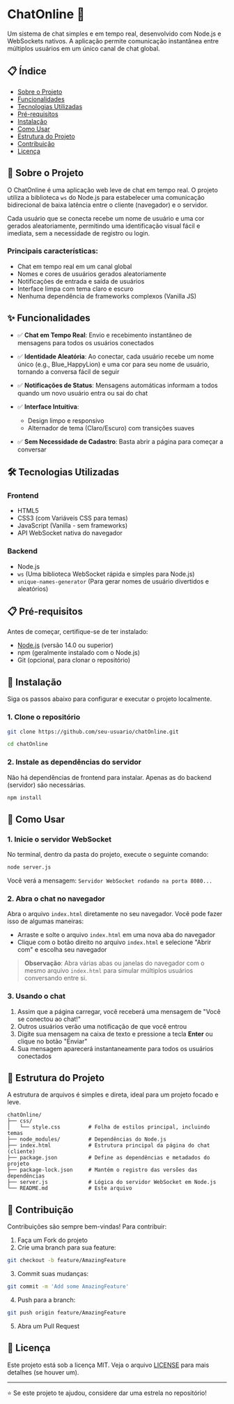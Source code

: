 # ChatOnline 💬

Um sistema de chat simples e em tempo real, desenvolvido com Node.js e WebSockets nativos. A aplicação permite comunicação instantânea entre múltiplos usuários em um único canal de chat global.

## 📋 Índice

- [Sobre o Projeto](#sobre-o-projeto)
- [Funcionalidades](#funcionalidades)
- [Tecnologias Utilizadas](#tecnologias-utilizadas)
- [Pré-requisitos](#pré-requisitos)
- [Instalação](#instalação)
- [Como Usar](#como-usar)
- [Estrutura do Projeto](#estrutura-do-projeto)
- [Contribuição](#contribuição)
- [Licença](#licença)

## 🚀 Sobre o Projeto

O ChatOnline é uma aplicação web leve de chat em tempo real. O projeto utiliza a biblioteca `ws` do Node.js para estabelecer uma comunicação bidirecional de baixa latência entre o cliente (navegador) e o servidor.

Cada usuário que se conecta recebe um nome de usuário e uma cor gerados aleatoriamente, permitindo uma identificação visual fácil e imediata, sem a necessidade de registro ou login.

### Principais características:

- Chat em tempo real em um canal global
- Nomes e cores de usuários gerados aleatoriamente
- Notificações de entrada e saída de usuários
- Interface limpa com tema claro e escuro
- Nenhuma dependência de frameworks complexos (Vanilla JS)

## ✨ Funcionalidades

- ✅ **Chat em Tempo Real**: Envio e recebimento instantâneo de mensagens para todos os usuários conectados

- ✅ **Identidade Aleatória**: Ao conectar, cada usuário recebe um nome único (e.g., Blue_HappyLion) e uma cor para seu nome de usuário, tornando a conversa fácil de seguir

- ✅ **Notificações de Status**: Mensagens automáticas informam a todos quando um novo usuário entra ou sai do chat

- ✅ **Interface Intuitiva**:
  - Design limpo e responsivo
  - Alternador de tema (Claro/Escuro) com transições suaves

- ✅ **Sem Necessidade de Cadastro**: Basta abrir a página para começar a conversar

## 🛠 Tecnologias Utilizadas

### Frontend

- HTML5
- CSS3 (com Variáveis CSS para temas)
- JavaScript (Vanilla - sem frameworks)
- API WebSocket nativa do navegador

### Backend

- Node.js
- `ws` (Uma biblioteca WebSocket rápida e simples para Node.js)
- `unique-names-generator` (Para gerar nomes de usuário divertidos e aleatórios)

## 📋 Pré-requisitos

Antes de começar, certifique-se de ter instalado:

- [Node.js](https://nodejs.org/) (versão 14.0 ou superior)
- npm (geralmente instalado com o Node.js)
- Git (opcional, para clonar o repositório)

## 🔧 Instalação

Siga os passos abaixo para configurar e executar o projeto localmente.

### 1. Clone o repositório

```bash
git clone https://github.com/seu-usuario/chatOnline.git
```

```bash
cd chatOnline
```

### 2. Instale as dependências do servidor

Não há dependências de frontend para instalar. Apenas as do backend (servidor) são necessárias.

```bash
npm install
```

## 🎯 Como Usar

### 1. Inicie o servidor WebSocket

No terminal, dentro da pasta do projeto, execute o seguinte comando:

```bash
node server.js
```

Você verá a mensagem: `Servidor WebSocket rodando na porta 8080...`

### 2. Abra o chat no navegador

Abra o arquivo `index.html` diretamente no seu navegador. Você pode fazer isso de algumas maneiras:

- Arraste e solte o arquivo `index.html` em uma nova aba do navegador
- Clique com o botão direito no arquivo `index.html` e selecione "Abrir com" e escolha seu navegador

> **Observação**: Abra várias abas ou janelas do navegador com o mesmo arquivo `index.html` para simular múltiplos usuários conversando entre si.

### 3. Usando o chat

1. Assim que a página carregar, você receberá uma mensagem de "Você se conectou ao chat!"
2. Outros usuários verão uma notificação de que você entrou
3. Digite sua mensagem na caixa de texto e pressione a tecla **Enter** ou clique no botão "Enviar"
4. Sua mensagem aparecerá instantaneamente para todos os usuários conectados

## 📁 Estrutura do Projeto

A estrutura de arquivos é simples e direta, ideal para um projeto focado e leve.

```
chatOnline/
├── css/
│   └── style.css         # Folha de estilos principal, incluindo temas
├── node_modules/         # Dependências do Node.js
├── index.html            # Estrutura principal da página do chat (cliente)
├── package.json          # Define as dependências e metadados do projeto
├── package-lock.json     # Mantém o registro das versões das dependências
├── server.js             # Lógica do servidor WebSocket em Node.js
└── README.md             # Este arquivo
```

## 🤝 Contribuição

Contribuições são sempre bem-vindas! Para contribuir:

1. Faça um Fork do projeto
2. Crie uma branch para sua feature:

```bash
git checkout -b feature/AmazingFeature
```

3. Commit suas mudanças:

```bash
git commit -m 'Add some AmazingFeature'
```

4. Push para a branch:

```bash
git push origin feature/AmazingFeature
```

5. Abra um Pull Request

## 📄 Licença

Este projeto está sob a licença MIT. Veja o arquivo [LICENSE](LICENSE) para mais detalhes (se houver um).

---

⭐ Se este projeto te ajudou, considere dar uma estrela no repositório!